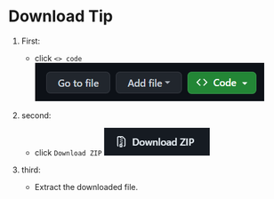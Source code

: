 # Download Tip

1. First:
    - click `<> code `
        ![First][def1]

2. second:
    - click `Download ZIP`
            ![Second][def2]

3. third:
    - Extract the downloaded file.

[def1]: ./img/downloadtip1.png
[def2]: ./img/downloadtip2.png